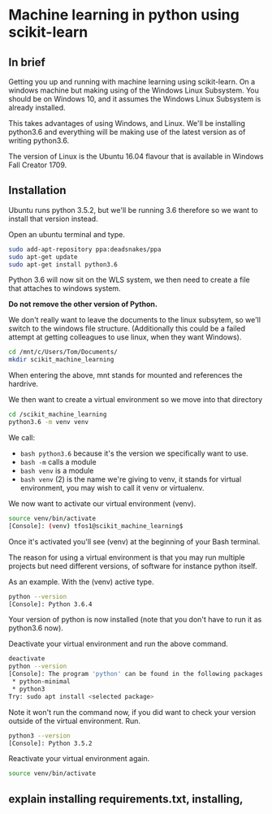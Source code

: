 # Machine learning in python using scikit-learn

## In brief
Getting you up and running with machine learning using scikit-learn. On a windows machine but making using of the Windows Linux Subsystem. You should be on Windows 10, and it assumes the Windows Linux Subsystem is already installed.

This takes advantages of using Windows, and Linux. We'll be installing python3.6 and everything will be making use of the latest version as of writing python3.6.

The version of Linux is the Ubuntu 16.04 flavour that is available in Windows Fall Creator 1709.

## Installation

Ubuntu runs python 3.5.2, but we'll be running 3.6 therefore so we want to install that version instead.

Open an ubuntu terminal and type.

```bash
sudo add-apt-repository ppa:deadsnakes/ppa
sudo apt-get update
sudo apt-get install python3.6
```
Python 3.6 will now sit on the WLS system, we then need to create a file that attaches to windows system.

**Do not remove the other version of Python.**

We don't really want to leave the documents to the linux subsytem, so we'll switch to the windows file structure. (Additionally this could be a failed attempt at getting colleagues to use linux, when they want Windows).

```bash
cd /mnt/c/Users/Tom/Documents/
mkdir scikit_machine_learning
```

When entering the above, mnt stands for mounted and references the hardrive.

We then want to create a virtual environment so we move into that directory

```bash
cd /scikit_machine_learning
python3.6 -m venv venv
```

We call:
* ```bash python3.6``` because it's the version we specifically want to use.
* ```bash -m``` calls a module
* ```bash venv``` is a module
* ```bash venv``` (2) is the name we're giving to venv, it stands for virtual environment, you may wish to call it venv or virtualenv.

We now want to activate our virtual environment (venv).

```bash
source venv/bin/activate
[Console]: (venv) tfos1@scikit_machine_learning$
```

Once it's activated you'll see (venv) at the beginning of your Bash terminal.

The reason for using a virtual environment is that you may run multiple projects but need different versions, of software for instance python itself.

As an example. With the (venv) active type.

```bash 
python --version
[Console]: Python 3.6.4
```

Your version of python is now installed (note that you don't have to run it as python3.6 now).

Deactivate your virtual environment and run the above command.

```bash
deactivate
python --version
[Console]: The program 'python' can be found in the following packages:
 * python-minimal
 * python3
Try: sudo apt install <selected package>
```

Note it won't run the command now, if you did want to check your version outside of the virtual environment. Run.

```bash
python3 --version
[Console]: Python 3.5.2
```

Reactivate your virtual environment again.

```bash
source venv/bin/activate
```

## explain installing requirements.txt, installing,

